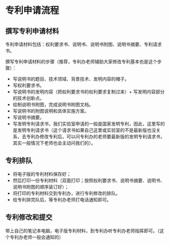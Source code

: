 # 专利申请流程

## 撰写专利申请材料

专利申请材料包括：权利要求书、说明书、说明书附图、说明书摘要、专利请求书。

撰写专利申请材料的步骤（推荐，专利办老师辅助大家修改专利基本也是这个步骤）：

+ 写说明书的题目、技术领域、背景技术、发明内容的帽子。
+ 写权利要求书。
+ 写说明书的发明内容（把权利要求书的权利要求复制过来）+ 写发明内容部分的技术创新点。
+ 绘制说明书附图，完成说明书附图文档。
+ 写说明书的附图说明和具体实施方案。
+ 写说明书摘要。
+ 写发明专利请求书，我们实验室申请的一般是国家发明专利，因此，这里写的是发明专利请求书（这个请求书如果自己这里或实验室的不是最新版也没关系，去专利办修改专利后，可以问专利办的老师要最新版的发明专利请求书，其实一般情况下老师也会主动问我们的）。

## 专利排队

+ 将电子版的专利材料保存好；
+ 然后打印一份专利材料（双面打印；按照权利要求书、说明书摘要、说明书、说明书附图的顺序装订好）；
+ 将打印的专利材料交到专利办，进行专利修改的排队。
+ 给专利排完队后，等专利办老师打电话通知即可。

## 专利修改和提交

带上自己的笔记本电脑，电子版专利材料，到专利办听专利办老师指挥即可。（这个专利办老师一般会通知的）
